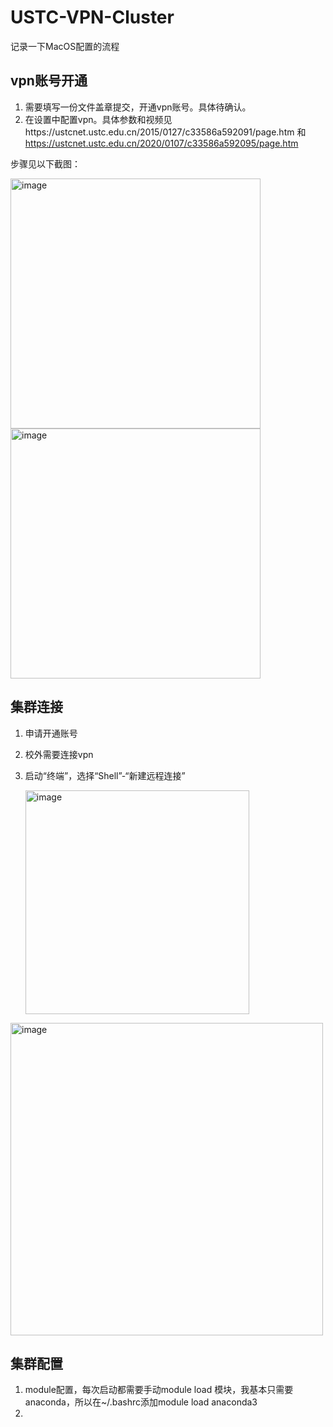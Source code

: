 # USTC-VPN-Cluster
记录一下MacOS配置的流程


## vpn账号开通
1. 需要填写一份文件盖章提交，开通vpn账号。具体待确认。
2. 在设置中配置vpn。具体参数和视频见https://ustcnet.ustc.edu.cn/2015/0127/c33586a592091/page.htm
   和
   https://ustcnet.ustc.edu.cn/2020/0107/c33586a592095/page.htm
 
  
  步骤见以下截图：

  
<img width="400" alt="image" src="https://github.com/user-attachments/assets/ef0a6dce-90bd-458b-a56c-5f04b76a519f">

<img width="400" alt="image" src="https://github.com/user-attachments/assets/75e985e0-4113-465b-83f6-b10a638bc598">

## 集群连接
1. 申请开通账号
2. 校外需要连接vpn
3. 启动“终端”，选择“Shell”-“新建远程连接”
   
   <img width="358" alt="image" src="https://github.com/user-attachments/assets/d590ce13-8960-4f81-9004-1555c313c9d2">
   
<img width="500" alt="image" src="https://github.com/user-attachments/assets/90866bed-c2a2-4deb-868d-aee9ec26e2b9">

## 集群配置
1. module配置，每次启动都需要手动module load 模块，我基本只需要anaconda，所以在~/.bashrc添加module load anaconda3
2. 


